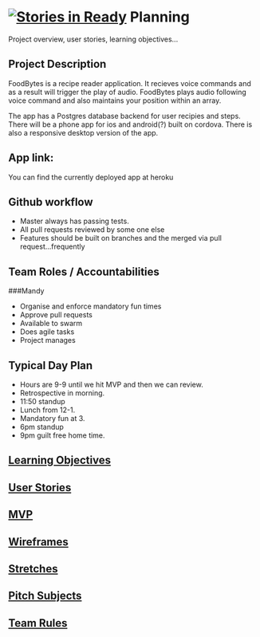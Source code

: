 [![Stories in Ready](https://badge.waffle.io/CorpseBook/Planning.png?label=ready&title=Ready)](https://waffle.io/GretelNZ/Planning)
Planning  
========
Project overview, user stories, learning objectives... 

Project Description
-------------------
FoodBytes is a recipe reader application. It recieves voice commands and as a result will trigger the play of audio. FoodBytes plays audio following voice command and also maintains your position within an array.

The app has a Postgres database backend for user recipies and steps. There will be a phone app for ios and android(?) built on cordova. There is also a responsive desktop version of the app.

App link:
---------
You can find the currently deployed app at heroku

Github workflow
---------------
* Master always has passing tests.
* All pull requests reviewed by some one else  
* Features should be built on branches and the merged via pull request...frequently 

Team Roles / Accountabilities
-----------------------------

###Mandy

* Organise and enforce mandatory fun times
* Approve pull requests
* Available to swarm
* Does agile tasks
* Project manages

Typical Day Plan
----------------
* Hours are 9-9 until we hit MVP and then we can review.
* Retrospective in morning.
* 11:50 standup
* Lunch from 12-1.
* Mandatory fun at 3.
* 6pm standup
* 9pm guilt free home time.


[Learning Objectives](learningObjectives.md)
---------------------

[User Stories](userStories.md)
------------  
 
[MVP](MVP.md)
-----

[Wireframes](wireframes.md)
------------

[Stretches](stretches.md)
-----------

[Pitch Subjects](pitchSubjects.md)
----------------

[Team Rules](rules.md)
------------
